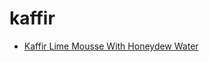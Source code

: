 # kaffir

 * [Kaffir Lime Mousse With Honeydew Water](../../index/k/kaffir-lime-mousse-with-honeydew-water-107037.json)
